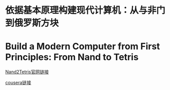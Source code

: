 # 依据基本原理构建现代计算机：从与非门到俄罗斯方块
# Build a Modern Computer from First Principles: From Nand to Tetris

[Nand2Tetris官网链接](https://www.nand2tetris.org/)

[cousera链接](https://www.coursera.org/learn/build-a-computer)
